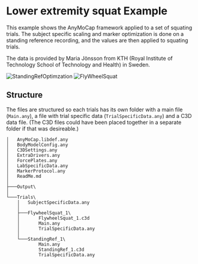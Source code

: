 ﻿# Lower extremity squat Example

This example shows the AnyMoCap framework applied to a set of squating trials.
The subject specific scaling and marker optimization is done on a standing
reference recording, and the values are then applied to squating trials.

The data is provided by Maria Jönsson from KTH (Royal Institute of Technology
School of Technology and Health) in Sweden.


![StandingRefOptimzation](https://cloud.githubusercontent.com/assets/1038978/24747389/87a99f74-1abc-11e7-8953-6323c0a0334a.gif) ![FlyWheelSquat](https://cloud.githubusercontent.com/assets/1038978/24746857/d3f0b13a-1aba-11e7-8b02-ef7eab1dd260.gif) 

## Structure
The files are structured so each trials has its own folder with a main file
(`Main.any`), a file with trial specific data (`TrialSpecificData.any`) and a
C3D data file. (The C3D files could have been placed together in a separate folder if
that was desireable.)

```
│   AnyMoCap.libdef.any
│   BodyModelConfig.any
│   C3DSettings.any
│   ExtraDrivers.any
│   ForcePlates.any
│   LabSpecificData.any
│   MarkerProtocol.any
│   ReadMe.md
│
├───Output\
│
└───Trials\
    │   SubjectSpecificData.any
    │
    ├───FlywheelSquat_1\
    │       FlywheelSquat_1.c3d
    │       Main.any
    │       TrialSpecificData.any
    │
    └───StandingRef_1\
            Main.any
            StandingRef_1.c3d
            TrialSpecificData.any
```



